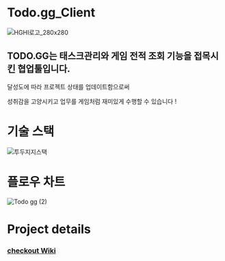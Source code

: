 # Todo.gg_Client

![HGHI로고_280x280](https://user-images.githubusercontent.com/59241017/108674151-2718a400-7528-11eb-8683-503a9b226935.jpg)

## TODO.GG는 태스크관리와 게임 전적 조회 기능을 접목시킨 협업툴입니다.

달성도에 따라 프로젝트 상태를 업데이트함으로써 

성취감을 고양시키고 업무를 게임처럼 재미있게 수행할 수 있습니다 !

# 기술 스택
![투두지지스택](https://user-images.githubusercontent.com/59241017/108674501-b7ef7f80-7528-11eb-8a60-1b4308c55d63.jpg)



# 플로우 차트

![Todo gg (2)](https://user-images.githubusercontent.com/59241017/108677310-d5bee380-752c-11eb-8e8a-7852494d7d0b.jpg)



# Project details
### [checkout Wiki](https://github.com/codestates/Todo.gg_Client/wiki)
